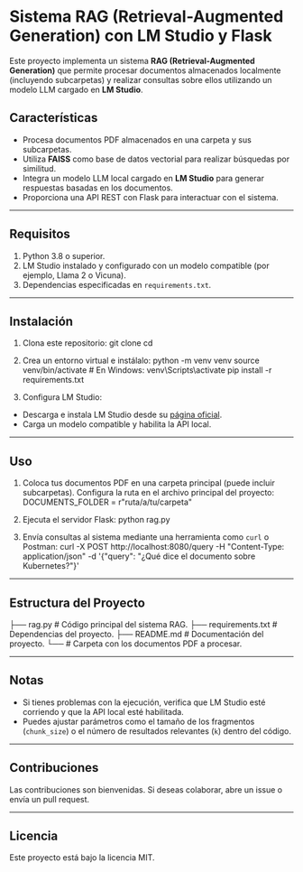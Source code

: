 # Sistema RAG (Retrieval-Augmented Generation) con LM Studio y Flask

Este proyecto implementa un sistema **RAG (Retrieval-Augmented Generation)** que permite procesar documentos almacenados localmente (incluyendo subcarpetas) y realizar consultas sobre ellos utilizando un modelo LLM cargado en **LM Studio**.

## Características

- Procesa documentos PDF almacenados en una carpeta y sus subcarpetas.
- Utiliza **FAISS** como base de datos vectorial para realizar búsquedas por similitud.
- Integra un modelo LLM local cargado en **LM Studio** para generar respuestas basadas en los documentos.
- Proporciona una API REST con Flask para interactuar con el sistema.

---

## Requisitos

1. Python 3.8 o superior.
2. LM Studio instalado y configurado con un modelo compatible (por ejemplo, Llama 2 o Vicuna).
3. Dependencias especificadas en `requirements.txt`.

---

## Instalación

1. Clona este repositorio:
git clone <URL-del-repositorio>
cd <nombre-del-repositorio>

2. Crea un entorno virtual e instálalo:
python -m venv venv
source venv/bin/activate # En Windows: venv\Scripts\activate
pip install -r requirements.txt

3. Configura LM Studio:
- Descarga e instala LM Studio desde su [página oficial](https://lmstudio.ai).
- Carga un modelo compatible y habilita la API local.

---

## Uso

1. Coloca tus documentos PDF en una carpeta principal (puede incluir subcarpetas). Configura la ruta en el archivo principal del proyecto:
DOCUMENTS_FOLDER = r"ruta/a/tu/carpeta"

2. Ejecuta el servidor Flask:
python rag.py

3. Envía consultas al sistema mediante una herramienta como `curl` o Postman:
curl -X POST http://localhost:8080/query
-H "Content-Type: application/json"
-d '{"query": "¿Qué dice el documento sobre Kubernetes?"}'

---

## Estructura del Proyecto

├── rag.py # Código principal del sistema RAG.
├── requirements.txt # Dependencias del proyecto.
├── README.md # Documentación del proyecto.
└── <documentos> # Carpeta con los documentos PDF a procesar.

---

## Notas

- Si tienes problemas con la ejecución, verifica que LM Studio esté corriendo y que la API local esté habilitada.
- Puedes ajustar parámetros como el tamaño de los fragmentos (`chunk_size`) o el número de resultados relevantes (`k`) dentro del código.

---

## Contribuciones

Las contribuciones son bienvenidas. Si deseas colaborar, abre un issue o envía un pull request.

---

## Licencia

Este proyecto está bajo la licencia MIT.
